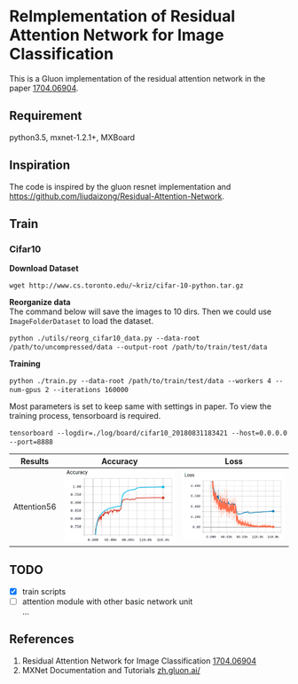 # ReImplementation of Residual Attention Network for Image Classification
This is a Gluon implementation of the residual attention network in the paper [1704.06904](https://arxiv.org/abs/1704.06904).

## Requirement
python3.5, mxnet-1.2.1+, MXBoard

## Inspiration
The code is inspired by the gluon resnet implementation and https://github.com/liudaizong/Residual-Attention-Network.

## Train
### Cifar10
**Download Dataset**

```shell
wget http://www.cs.toronto.edu/~kriz/cifar-10-python.tar.gz
```

**Reorganize data**  
The command below will save the images to 10 dirs. Then we could use `ImageFolderDataset` to load the dataset.

```shell
python ./utils/reorg_cifar10_data.py --data-root /path/to/uncompressed/data --output-root /path/to/train/test/data
```

**Training**   

```shell
python ./train.py --data-root /path/to/train/test/data --workers 4 --num-gpus 2 --iterations 160000 
```

Most parameters is set to keep same with settings in paper. To view the training process, tensorboard is required.
 
```shell
tensorboard --logdir=./log/board/cifar10_20180831183421 --host=0.0.0.0 --port=8888
```

|Results|Accuracy|Loss |
|:---:  |:---:   |:---:|
|Attention56|<img src="data/attention56-cifar10-accuracy.png"/>|<img src="data/attention56-cifar10-loss.png"/>|

## TODO
- [x] train scripts
- [ ] attention module with other basic network unit  
...

## References
1. Residual Attention Network for Image Classification [1704.06904](https://arxiv.org/abs/1704.06904)
1. MXNet Documentation and Tutorials [zh.gluon.ai/](http://zh.gluon.ai/)